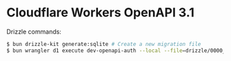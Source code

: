 # Cloudflare Workers OpenAPI 3.1


Drizzle commands:

``` bash
$ bun drizzle-kit generate:sqlite # Create a new migration file
$ bun wrangler d1 execute dev-openapi-auth --local --file=drizzle/0000_secret_lily_hollister.sql
```